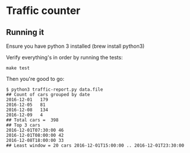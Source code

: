 # Traffic counter

## Running it
Ensure you have python 3 installed (brew install python3)

Verify everything's in order by running the tests:

`make test`

Then you're good to go:

```
$ python3 traffic-report.py data.file
## Count of cars grouped by date
2016-12-01   179
2016-12-05   81
2016-12-08   134
2016-12-09   4
## Total cars =  398
## Top 3 cars
2016-12-01T07:30:00 46
2016-12-01T08:00:00 42
2016-12-08T18:00:00 33
## Least window = 20 cars 2016-12-01T15:00:00 .. 2016-12-01T23:30:00
```